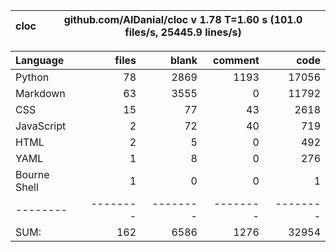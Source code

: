 cloc|github.com/AlDanial/cloc v 1.78  T=1.60 s (101.0 files/s, 25445.9 lines/s)
--- | ---

Language|files|blank|comment|code
:-------|-------:|-------:|-------:|-------:
Python|78|2869|1193|17056
Markdown|63|3555|0|11792
CSS|15|77|43|2618
JavaScript|2|72|40|719
HTML|2|5|0|492
YAML|1|8|0|276
Bourne Shell|1|0|0|1
--------|--------|--------|--------|--------
SUM:|162|6586|1276|32954
